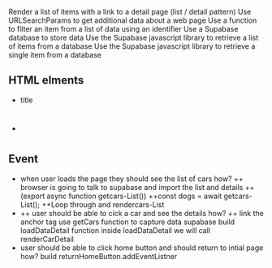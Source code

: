 Render a list of items with a link to a detail page (list / detail pattern)
Use URLSearchParams to get additional data about a web page
Use a function to filter an item from a list of data using an identifier
Use a Supabase database to store data
Use the Supabase javascript library to retrieve a list of items from a database
Use the Supabase javascript library to retrieve a single item from a database

## HTML elments
- title <h1>
- <section id= cars-ListContainer>

## Event
- when user loads the page they should see the list of cars 
how?
++ browser is going to talk to supabase and import the list and details ++(export async function getcars-List())
 ++const dogs = await getcars-List();
++Loop through and rendercars-List
- ++ user should be able to cick a car and see the details
how?
++ link the anchor tag 
use getCars function to capture data supabase
build loadDataDetail function 
inside loadDataDetail we will call renderCarDetail
- user should be able to click home button and should return to intial page
how?
build returnHomeButton.addEventListner


